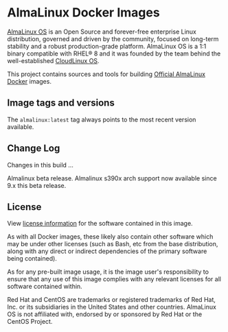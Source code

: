 # AlmaLinux Docker Images

[AlmaLinux OS](https://almalinux.org/) is an Open Source and forever-free
enterprise Linux distribution, governed and driven by the community, focused
on long-term stability and a robust production-grade platform. AlmaLinux OS
is a 1:1 binary compatible with RHEL® 8 and it was founded by the team behind
the well-established [CloudLinux OS](https://www.cloudlinux.com/all-products/product-overview/cloudlinuxos).

This project contains sources and tools for building [Official AlmaLinux Docker](https://hub.docker.com/_/almalinux)
images.

## Image tags and versions

The `almalinux:latest` tag always points to the most recent version available.

## Change Log

Changes in this build ...

Almalinux beta release. Almalinux s390x arch support now available since 9.x this beta release.

## License

View [license information](https://almalinux.org/legal/licensing-policy/) for
the software contained in this image.

As with all Docker images, these likely also contain other software which may
be under other licenses (such as Bash, etc from the base distribution, along
with any direct or indirect dependencies of the primary software being
contained).

As for any pre-built image usage, it is the image user's responsibility to
ensure that any use of this image complies with any relevant licenses for all
software contained within.

Red Hat and CentOS are trademarks or registered trademarks of Red Hat, Inc.
or its subsidiaries in the United States and other countries.
AlmaLinux OS is not affiliated with, endorsed by or sponsored by Red Hat or
the CentOS Project.